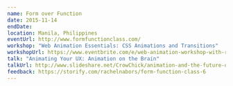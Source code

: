 ```yaml
---
name: Form over Function
date: 2015-11-14
endDate:
location: Manila, Philippines
eventUrl: http://www.formfunctionclass.com/
workshop: "Web Animation Essentials: CSS Animations and Transitions"
workshopUrl: https://www.eventbrite.com/e/web-animation-workshop-with-rachel-nabors-tickets-19563628339
talk: "Animating Your UX: Animation on the Brain"
talkUrl: http://www.slideshare.net/CrowChick/animation-and-the-future-of-ux-33573726
feedback: https://storify.com/rachelnabors/form-function-class-6
---
```

